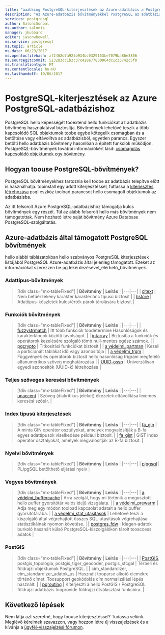 ```yaml
---
title: "aaaUsing PostgreSQL-kiterjesztések az Azure-adatbázis a PostgreSQL |} Microsoft Docs"
description: "Az Azure-adatbázis bővítményekkel PostgreSQL az adatbázis az hello képességét tooextend hello funkcióit mutatja be."
services: postgresql
author: SaloniSonpal
ms.author: salonis
manager: jhubbard
editor: jasonwhowell
ms.service: postgresql
ms.topic: article
ms.date: 06/29/2017
ms.openlocfilehash: af2462d7a923b934bc0329153be7079ba86e8856
ms.sourcegitcommit: 523283cc1b3c37c428e77850964dc1c33742c5f0
ms.translationtype: MT
ms.contentlocale: hu-HU
ms.lasthandoff: 10/06/2017
---
```

# <a name="postgresql-extensions-in-azure-database-for-postgresql"></a>PostgreSQL-kiterjesztések az Azure PostgreSQL-adatbázishoz
PostgreSQL hello képességét tooextend hello funkciókat az adatbázis bővítmény használatával biztosítja. Bővítmények lehetővé teszik a több kapcsolódó SQL objektumok toobe egybe kötegelik csomagban és a betöltése vagy eltávolítva az adatbázisból, egyetlen parancs. Egyszer betölti hello adatbázis bővítmény hasonlóan a épített funkciók működjön. PostgreSQL-bővítmények további információkért lásd: [csomagolás kapcsolódó objektumok egy bővítmény](https://www.postgresql.org/docs/9.6/static/extend-extensions.html).

## <a name="how-toouse-postgresql-extensions"></a>Hogyan toouse PostgreSQL-bővítmények?
PostgreSQL bővítményekhez tartoznia kell toobe az adatbázis telepítve előtt is használhatja. tooinstall egy adott kiterjesztéssel, futtassa a [kiterjesztés létrehozása](https://www.postgresql.org/docs/9.6/static/sql-createextension.html) psql eszköz tooload parancsot hello csomagolt objektumok az adatbázisba.

Az itt felsorolt Azure PostgreSQL-adatbázishoz támogatja kulcs bővítmények egy részét. Túl az alább felsorolt hello más bővítmények nem támogatottak. Nem hozható létre saját bővítmény Azure Database PostgreSQL-szolgáltatás.

## <a name="extensions-supported-by-azure-database-for-postgresql"></a>Azure-adatbázis által támogatott PostgreSQL bővítmények
hello alábbi táblázatokban hello szabványos PostgreSQL kiterjesztések listájából PostgreSQL Azure-adatbázis által jelenleg támogatott. Ezeket az információkat szerezzen be pg lekérdezésével\_elérhető\_bővítmények. 

### <a name="data-types-extensions"></a>Adattípus-bővítmények

> [!div class="mx-tableFixed"]
| **Bővítmény** | **Leírás** |
|---|---|
| [citext](https://www.postgresql.org/docs/9.6/static/citext.html) | Nem betűérzékeny karakter karakterlánc típusú biztosít |
| [hstore](https://www.postgresql.org/docs/9.6/static/hstore.html) | Adattípus-készletek kulcs/érték párok tárolására biztosít |

### <a name="functions-extensions"></a>Funkciók bővítmények

> [!div class="mx-tableFixed"]
| **Bővítmény** | **Leírás** |
|---|---|
| [fuzzystrmatch](https://www.postgresql.org/docs/9.6/static/fuzzystrmatch.html) | Itt több funkciók toodetermine Hasonlóságok és karakterláncok közötti távolságot. |
| [intarray](https://www.postgresql.org/docs/9.6/static/intarray.html) | Biztosítja a funkciók és operátorok kezelésére szolgáló tömb null-mentes egész számok. |
| [pgcrypto](https://www.postgresql.org/docs/9.6/static/pgcrypto.html) | Titkosítási funkciókat biztosít |
| [a védelmi\_partman](https://pgxn.org/dist/pg_partman/doc/pg_partman.html) | Kezeli a particionált táblákat idő vagy azonosítója |
| [a védelmi\_trgm](https://www.postgresql.org/docs/9.6/static/pgtrgm.html) | Függvények és operátorok biztosít hello hasonlóság trigram megfelelő alfanumerikus szöveg meghatározása |
| [UUID-ossp](https://www.postgresql.org/docs/9.6/static/uuid-ossp.html) | Univerzálisan egyedi azonosítók (UUID-k) létrehozása |

### <a name="full-text-search-extensions"></a>Teljes szöveges keresési bővítmények

> [!div class="mx-tableFixed"]
| **Bővítmény** | **Leírás** |
|---|---|
| [unaccent](https://www.postgresql.org/docs/9.6/static/unaccent.html) | Szöveg (diakritikus jeleket) ékezetek eltávolítása lexemes keresési szótár. |

### <a name="index-types-extensions"></a>Index típusú kiterjesztések

> [!div class="mx-tableFixed"]
| **Bővítmény** | **Leírás** |
|---|---|
| [fa\_gin](https://www.postgresql.org/docs/9.6/static/btree-gin.html) | A minta GIN operátor osztályokat, amelyek megvalósítják a B-fa egyes adattípusok viselkedése például biztosít. |
| [fa\_gist](https://www.postgresql.org/docs/9.6/static/btree-gist.html) | GiST index operátor osztályokat, amelyek megvalósítják az B-fa biztosít. |

### <a name="language-extensions"></a>Nyelvi bővítmények

> [!div class="mx-tableFixed"]
| **Bővítmény** | **Leírás** |
|---|---|
| [plpgsql](https://www.postgresql.org/docs/9.6/static/plpgsql.html) | PL/pgSQL betölthető eljárási nyelv |

### <a name="miscellaneous-extensions"></a>Vegyes bővítmények

> [!div class="mx-tableFixed"]
| **Bővítmény** | **Leírás** |
|---|---|
| [a védelmi\_buffercache](https://www.postgresql.org/docs/9.6/static/pgbuffercache.html) | Arra szolgál, hogy mi történik a megosztott hello puffer gyorsítótár valós idejű vizsgálata. |
| [a védelmi\_prewarm](https://www.postgresql.org/docs/9.6/static/pgprewarm.html) | Adja meg egy módon tooload kapcsolat adatait a hello puffer gyorsítótárába. |
| [a védelmi\_stat\_utasítások](https://www.postgresql.org/docs/9.6/static/pgstatstatements.html) | Lehetővé teszi a kiszolgáló által végrehajtott összes SQL-utasítások végrehajtása statisztikáinak nyomon követése. |
| [postgres\_fdw](https://www.postgresql.org/docs/9.6/static/postgres-fdw.html) | Idegen-adatok burkoló használt külső PostgreSQL-kiszolgálókon tárolt tooaccess adatok |

### <a name="postgis"></a>PostGIS

> [!div class="mx-tableFixed"]
| **Bővítmény** | **Leírás** |
|---|---|
| [PostGIS](http://www.postgis.net/), postgis\_topológia, postgis\_tiger\_geocoder, postgis\_sfcgal | Térbeli és földrajzi objektumok PostgreSQL. |
| cím\_standardizer, cím\_standardizer\_adatok\_us | Használt tooparse alkotó elemekre történő címet. Toosupport geokódolás cím normalizálási lépés használt. |
| [pgrouting](http://pgrouting.org/) | Kiterjeszti a hello PostGIS / PostgreSQL földrajzi adatbázis tooprovide földrajzi útválasztási funkcióra. |

## <a name="next-steps"></a>Következő lépések
Nem látja azt szeretné, hogy toouse kiterjesztéssel? Tudassa velünk. Meglévő kérelmek szavazzon, vagy hozzon létre új visszajelzések és a kívánja a [ügyfél-visszajelzési fórumon](https://feedback.azure.com/forums/597976-azure-database-for-postgresql).

